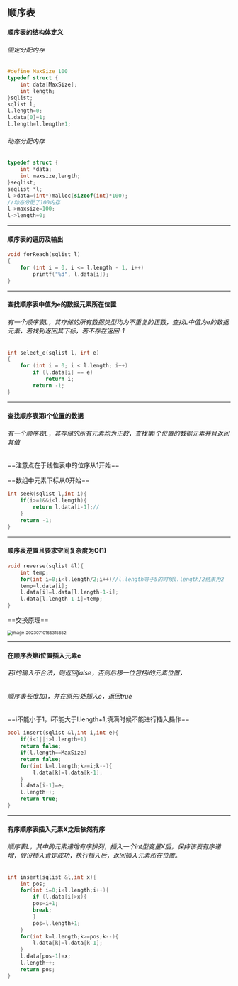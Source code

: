 ## 顺序表



#### 顺序表的结构体定义

###### 固定分配内存

```c
#define MaxSize 100
typedef struct {
    int data[MaxSize];
    int length;
}sqlist;
sqlist l;
l.length=0;
l.data[0]=1;
l.length=l.length+1;
```

###### 动态分配内存

```c
typedef struct {
    int *data;
    int maxsize,length;
}seqlist;
seqlist *l;
l->data=(int*)malloc(sizeof(int)*100);
//动态分配了100内存
l->maxsize=100;
l->length=0;
```



----



#### 顺序表的遍历及输出

```c
void forReach(sqlist l)
{
    for (int i = 0, i <= l.length - 1, i++)
        printf("%d", l.data[i]);
}
```



-----



#### 查找顺序表中值为e的数据元素所在位置

###### 有一个顺序表L，其存储的所有数据类型均为不重复的正数，查找L中值为e的数据元素，若找到返回其下标，若不存在返回-1

```c
int select_e(sqlist l, int e)
{
    for (int i = 0; i < l.length; i++)
        if (l.data[i] == e)
            return i;
        return -1;
}
```



----



#### 查找顺序表第i个位置的数据

###### 有一个顺序表L，其存储的所有元素均为正数，查找第i个位置的数据元素并且返回其值



==注意点在于线性表中的位序从1开始==

==数组中元素下标从0开始==

```c
int seek(sqlist l,int i){
    if(i>=1&&i<l.length){
        return l.data[i-1];//
    }
    return -1;
}
```



----



#### 顺序表逆置且要求空间复杂度为O(1)

```c
void reverse(sqlist &l){
    int temp;
    for(int i=0;i<l.length/2;i++)//l.length等于5的时候l.length/2结果为2
    temp=l.data[i];
    l.data[i]=l.data[l.length-1-i];
    l.data[l.length-1-i]=temp; 
}
```

==交换原理==

<img src="https://cdn.jsdelivr.net/gh/Creek1024/Typora_img/img/2023/07/10/20230710165322.png" alt="image-20230710165315652" style="zoom:67%;" />

-----



#### 在顺序表第i位置插入元素e

###### 若i的输入不合法，则返回false，否则后移一位包括i的元素位置，

###### 顺序表长度加1，并在原先i处插入e，返回true

==i不能小于1，i不能大于l.length+1,填满时候不能进行插入操作==

```c
bool insert(sqlist &l,int i,int e){
    if(i<1||i>l.length+1)
    return false;
    if(l.length==MaxSize)
    return false;
    for(int k=l.length;k>=i;k--){
        l.data[k]=l.data[k-1];
    }
    l.data[i-1]=e;
    l.length++;
    return true;
}
```



-----



#### 有序顺序表插入元素X之后依然有序

###### 顺序表L，其中的元素递增有序排列，插入一个int型变量X后，保持该表有序递增，假设插入肯定成功，执行插入后，返回插入元素所在位置。

```c
int insert(sqlist &l,int x){
    int pos;
    for(int i=0;i<l.length;i++){
        if (l.data[i]>x){
        pos=i+1;
        break;
        }
        pos=l.length+1;
    }
    for(int k=l.length;k>=pos;k--){
        l.data[k]=l.data[k-1];
    }
    l.data[pos-1]=x;
    l.length++;
    return pos;
}
```

